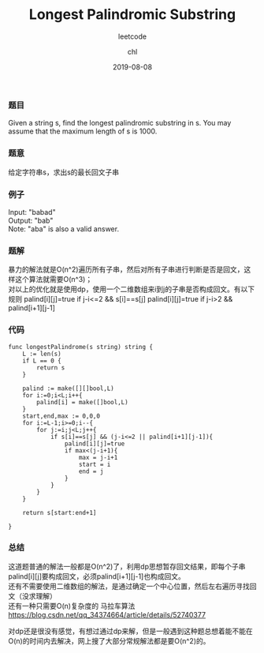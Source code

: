 ﻿---
layout:     post
title:      "5. Longest Palindromic Substring"
subtitle:   "leetcode"
date:       2019-08-08
author:     "chl"
header-img: "img/img/jzoffer.jpg"
tags:
    - leetcode
    - 算法
    - 数据结构
--- 

### 题目
Given a string s, find the longest palindromic substring in s. You may assume that the maximum length of s is 1000.

### 题意
给定字符串s，求出s的最长回文子串

### 例子  
Input: "babad"  
Output: "bab"  
Note: "aba" is also a valid answer.

### 题解
暴力的解法就是O(n^2)遍历所有子串，然后对所有子串进行判断是否是回文，这样这个算法就需要O(n^3)；  
对以上的优化就是使用dp，使用一个二维数组来i到j的子串是否构成回文。有以下规则
palind[i][j]=true   if j-i<=2 && s[i]==s[j]
palind[i][j]=true   if j-i>2 && palind[i+1][j-1]

### 代码

```
func longestPalindrome(s string) string {
    L := len(s)
    if L == 0 {
        return s
    }
    
    palind := make([][]bool,L)
    for i:=0;i<L;i++{
        palind[i] = make([]bool,L)
    }
    start,end,max := 0,0,0
    for i:=L-1;i>=0;i--{
        for j:=i;j<L;j++{
            if s[i]==s[j] && (j-i<=2 || palind[i+1][j-1]){
                palind[i][j]=true
                if max<(j-i+1){
                    max = j-i+1
                    start = i
                    end = j
                }
            }
        }
    }
    
    return s[start:end+1]
    
}
```
### 总结
这道题普通的解法一般都是O(n^2)了，利用dp思想暂存回文结果，即每个子串palind[i][j]要构成回文，必须palind[i+1][j-1]也构成回文。  
还有不需要使用二维数组的解法，是通过确定一个中心位置，然后左右遍历寻找回文（没求理解）  
还有一种只需要O(n)复杂度的 马拉车算法
https://blog.csdn.net/qq_34374664/article/details/52740377

对dp还是很没有感觉，有想过通过dp来解，但是一般遇到这种题总想着能不能在O(n)的时间内去解决，网上搜了大部分常规解法都是要O(n^2)的。